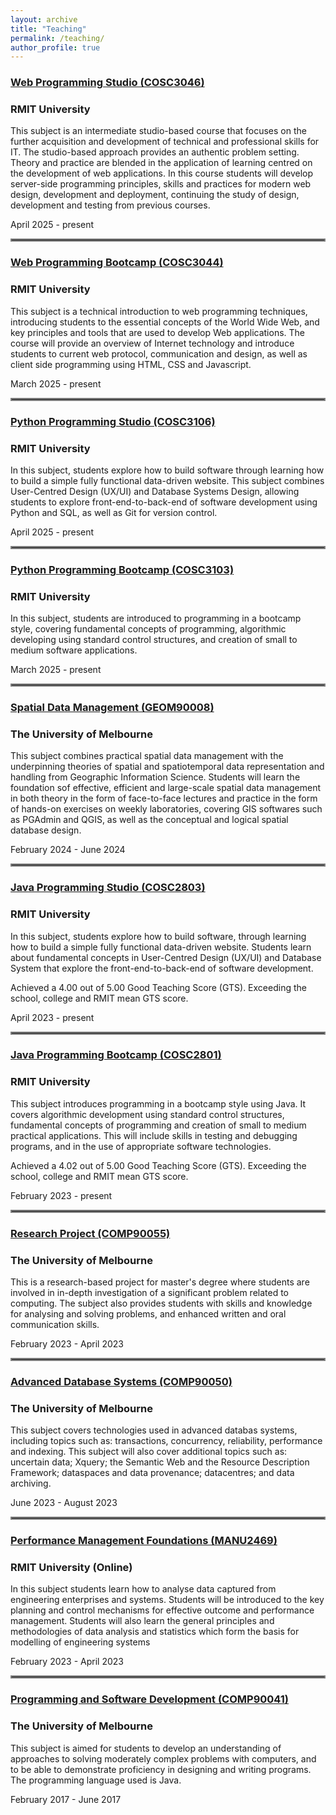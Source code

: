 ```yaml
---
layout: archive
title: "Teaching"
permalink: /teaching/
author_profile: true
---
```


### [Web Programming Studio (COSC3046)](http://www1.rmit.edu.au/browse/;CURPOS=1?STYPE=ENTIRE&CLOCATION=Study+at+RMIT%2F&QRY=%2Btype%3Dflexible+%2Bsubtype%3Dheparta+%2Bkeywords%3D%28COSC3046%29+&course=COSC3046&title=&Search=Search)

### RMIT University

This subject is an intermediate studio-based course that focuses on the further acquisition and development of technical and professional skills for IT. The studio-based approach provides an authentic problem setting. Theory and practice are blended in the application of learning centred on the development of web applications. In this course students will develop server-side programming principles, skills and practices for modern web design, development and deployment, continuing the study of design, development and testing from previous courses. 

April 2025 - present

<hr style="border:2px solid gray">

### [Web Programming Bootcamp (COSC3044)](http://www1.rmit.edu.au/browse/;CURPOS=1?STYPE=ENTIRE&CLOCATION=Study+at+RMIT%2F&QRY=%2Btype%3Dflexible+%2Bsubtype%3Dheparta+%2Bkeywords%3D%28COSC3044%29+&course=COSC3044&title=&Search=Search)

### RMIT University

This subject is a technical introduction to web programming techniques, introducing students to the essential concepts of the World Wide Web, and key principles and tools that are used to develop Web applications. The course will provide an overview of Internet technology and introduce students to current web protocol, communication and design, as well as client side programming using HTML, CSS and Javascript. 

March 2025 - present

<hr style="border:2px solid gray">

### [Python Programming Studio (COSC3106)](http://www1.rmit.edu.au/browse/;CURPOS=1?STYPE=ENTIRE&CLOCATION=Study+at+RMIT%2F&QRY=%2Btype%3Dflexible+%2Bsubtype%3Dheparta+%2Bkeywords%3D%28COSC3106%29+&course=COSC3106&title=&Search=Search)

### RMIT University

In this subject, students explore how to build software through learning how to build a simple fully functional data-driven website. This subject combines User-Centred Design (UX/UI) and Database Systems Design, allowing students to explore front-end-to-back-end of software development using Python and SQL, as well as Git for version control. 

April 2025 - present

<hr style="border:2px solid gray">

### [Python Programming Bootcamp (COSC3103)](http://www1.rmit.edu.au/browse/;CURPOS=1?STYPE=ENTIRE&CLOCATION=Study+at+RMIT%2F&QRY=%2Btype%3Dflexible+%2Bsubtype%3Dheparta+%2Bkeywords%3D%28COSC3103%29+&course=COSC3103&title=&Search=Search)

### RMIT University

In this subject, students are introduced to programming in a bootcamp style, covering fundamental concepts of programming, algorithmic developing using standard control structures, and creation of small to medium software applications. 

March 2025 - present

<hr style="border:2px solid gray">

### [Spatial Data Management (GEOM90008)](https://handbook.unimelb.edu.au/subjects/geom90008)

### The University of Melbourne 

This subject combines practical spatial data management with the underpinning theories of spatial and spatiotemporal data representation and handling from Geographic Information Science. Students will learn the foundation sof effective, efficient and large-scale spatial data management in both theory in the form of face-to-face lectures and practice in the form of hands-on exercises on weekly laboratories, covering GIS softwares such as PGAdmin and QGIS, as well as the conceptual and logical spatial database design. 

February 2024 - June 2024

<hr style="border:2px solid gray">

### [Java Programming Studio (COSC2803)](http://www1.rmit.edu.au/browse/;CURPOS=1?STYPE=ENTIRE&CLOCATION=Study+at+RMIT%2F&QRY=%2Btype%3Dflexible+%2Bsubtype%3Dheparta+%2Bkeywords%3D%28COSC2803%29+&course=COSC2803&title=&Search=Search)

### RMIT University

In this subject, students explore how to build software, through learning how to build a simple fully functional data-driven website. Students learn about fundamental concepts in User-Centred Design (UX/UI) and Database System that explore the front-end-to-back-end of software development. 

Achieved a 4.00 out of 5.00 Good Teaching Score (GTS). Exceeding the school, college and RMIT mean GTS score. 

April 2023 - present

<hr style="border:2px solid gray">

### [Java Programming Bootcamp (COSC2801)](http://www1.rmit.edu.au/browse/;CURPOS=1?STYPE=ENTIRE&CLOCATION=Study+at+RMIT%2F&QRY=%2Btype%3Dflexible+%2Bsubtype%3Dheparta+%2Bkeywords%3D%28COSC2801%29+&course=COSC2801&title=&Search=Search)

### RMIT University

This subject introduces programming in a bootcamp style using Java. It covers algorithmic development using standard control structures, fundamental concepts of programming and creation of small to medium practical applications. This will include skills in testing and debugging programs, and in the use of appropriate software technologies. 

Achieved a 4.02 out of 5.00 Good Teaching Score (GTS). Exceeding the school, college and RMIT mean GTS score. 

February 2023 - present

<hr style="border:2px solid gray">

### [Research Project (COMP90055)](https://handbook.unimelb.edu.au/2023/subjects/comp90055)

### The University of Melbourne 

This is a research-based project for master's degree where students are involved in in-depth investigation of a significant problem related to computing. The subject also provides students with skills and knowledge for analysing and solving problems, and enhanced written and oral communication skills.

February 2023 - April 2023

<hr style="border:2px solid gray">

### [Advanced Database Systems (COMP90050)](https://handbook.unimelb.edu.au/2023/subjects/comp90050)

### The University of Melbourne

This subject covers technologies used in advanced databas systems, including topics such as: transactions, concurrency, reliability, performance and indexing. This subject will also cover additional topics such as: uncertain data; Xquery; the Semantic Web and the Resource Description Framework; dataspaces and data provenance; datacentres; and data archiving.

June 2023 - August 2023 

<hr style="border:2px solid gray">

### [Performance Management Foundations (MANU2469)](http://www1.rmit.edu.au/browse/;CURPOS=1?STYPE=ENTIRE&CLOCATION=Study+at+RMIT%2F&QRY=%2Btype%3Dflexible+%2Bsubtype%3Dheparta+%2Bkeywords%3D%28MANU2469%29+&subject=MANU2469&title=&Search=Search)

### RMIT University (Online)

In this subject students learn how to analyse data captured from engineering enterprises and systems. Students will be introduced to the key planning and control mechanisms for effective outcome and performance management. Students will also learn the general principles and methodologies of data analysis and statistics which form the basis for modelling of engineering systems

February 2023 - April 2023

<hr style="border:2px solid gray">

### [Programming and Software Development (COMP90041)](https://handbook.unimelb.edu.au/2017/subjects/comp90041)

### The University of Melbourne

This subject is aimed for students to develop an understanding of approaches to solving moderately complex problems with computers, and to be able to demonstrate proficiency in designing and writing programs. The programming language used is Java. 

February 2017 - June 2017



